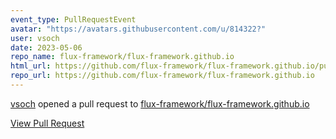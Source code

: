 ```yaml
---
event_type: PullRequestEvent
avatar: "https://avatars.githubusercontent.com/u/814322?"
user: vsoch
date: 2023-05-06
repo_name: flux-framework/flux-framework.github.io
html_url: https://github.com/flux-framework/flux-framework.github.io/pull/86
repo_url: https://github.com/flux-framework/flux-framework.github.io
---
```


<a href='https://github.com/vsoch' target='_blank'>vsoch</a> opened a pull request to <a href='https://github.com/flux-framework/flux-framework.github.io' target='_blank'>flux-framework/flux-framework.github.io</a>

<a href='https://github.com/flux-framework/flux-framework.github.io/pull/86' target='_blank'>View Pull Request</a>